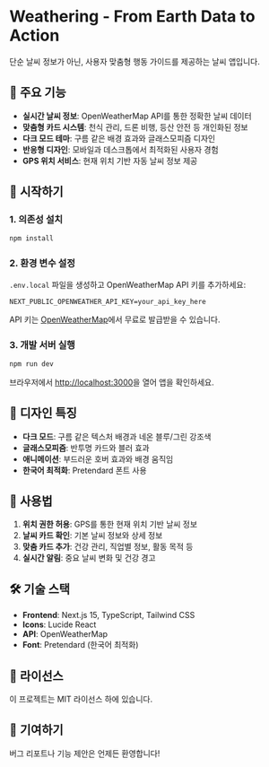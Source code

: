 # Weathering - From Earth Data to Action

단순 날씨 정보가 아닌, 사용자 맞춤형 행동 가이드를 제공하는 날씨 앱입니다.

## 🌟 주요 기능

- **실시간 날씨 정보**: OpenWeatherMap API를 통한 정확한 날씨 데이터
- **맞춤형 카드 시스템**: 천식 관리, 드론 비행, 등산 안전 등 개인화된 정보
- **다크 모드 테마**: 구름 같은 배경 효과와 글래스모피즘 디자인
- **반응형 디자인**: 모바일과 데스크톱에서 최적화된 사용자 경험
- **GPS 위치 서비스**: 현재 위치 기반 자동 날씨 정보 제공

## 🚀 시작하기

### 1. 의존성 설치

```bash
npm install
```

### 2. 환경 변수 설정

`.env.local` 파일을 생성하고 OpenWeatherMap API 키를 추가하세요:

```env
NEXT_PUBLIC_OPENWEATHER_API_KEY=your_api_key_here
```

API 키는 [OpenWeatherMap](https://openweathermap.org/api)에서 무료로 발급받을 수 있습니다.

### 3. 개발 서버 실행

```bash
npm run dev
```

브라우저에서 [http://localhost:3000](http://localhost:3000)을 열어 앱을 확인하세요.

## 🎨 디자인 특징

- **다크 모드**: 구름 같은 텍스처 배경과 네온 블루/그린 강조색
- **글래스모피즘**: 반투명 카드와 블러 효과
- **애니메이션**: 부드러운 호버 효과와 배경 움직임
- **한국어 최적화**: Pretendard 폰트 사용

## 📱 사용법

1. **위치 권한 허용**: GPS를 통한 현재 위치 기반 날씨 정보
2. **날씨 카드 확인**: 기본 날씨 정보와 상세 정보
3. **맞춤 카드 추가**: 건강 관리, 직업별 정보, 활동 목적 등
4. **실시간 알림**: 중요 날씨 변화 및 건강 경고

## 🛠️ 기술 스택

- **Frontend**: Next.js 15, TypeScript, Tailwind CSS
- **Icons**: Lucide React
- **API**: OpenWeatherMap
- **Font**: Pretendard (한국어 최적화)

## 📄 라이선스

이 프로젝트는 MIT 라이선스 하에 있습니다.

## 🤝 기여하기

버그 리포트나 기능 제안은 언제든 환영합니다!
